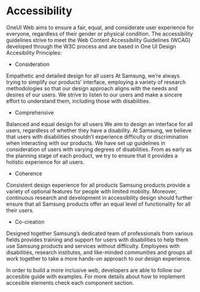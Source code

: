 # Accessibility

OneUI Web aims to ensure a fair, equal, and considerate user experience for everyone, regardless 
of their gender or physical condition. The accessibility guidelines strive to meet the 
Web Content Accessibility Guidelines (WCAG) developed through the W3C process and 
are based in One UI Design Accesibility Principles:


- Consideration


Empathetic and detailed design for all users
At Samsung, we’re always trying to simplify our products’ interface, employing a 
variety of research methodologies so that our design approach aligns with the needs and 
desires of our users. We strive to listen to our users and make a sincere effort to understand them, 
including those with disabilities. 


- Comprehensive


Balanced and equal design for all users
We aim to design an interface for all users, regardless of whether they have a disability. 
At Samsung, we believe that users with disabilities shouldn’t experience difficulty or discrimination when interacting with our products. We have set up guidelines in consideration of users with varying degrees of disabilities. From as early as the planning stage of each product, we try to ensure that it provides a holistic experience for all users.


- Coherence


Consistent design experience for all products
Samsung products provide a variety of optional features for people with limited mobility. Moreover, continuous research and development in accessibility design should further ensure that all Samsung products offer an equal level of functionality for all their users.


- Co-creation


Designed together
Samsung’s dedicated team of professionals from various fields provides training and support for users with disabilities to help them use Samsung products and services without difficulty. Employees with disabilities, research institutes, and like-minded communities and groups all work together to take a more hands-on approach to our design experience.




In order to build a more inclusive web, developers are able to follow our accesible guide with examples.
For more details about how to implement accesible elements check each component section.
